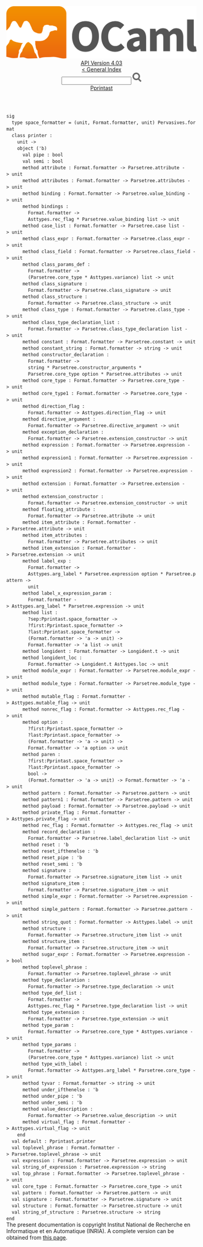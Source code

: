 <!-- ((! set title API !)) ((! set documentation !)) ((! set api !)) ((! set nobreadcrumb !)) -->
<div class="api"><header><nav class="toc brand"><a class="brand" href="https://ocaml.org/"><img src="colour-logo-gray.svg" class="svg" alt="OCaml"></a></nav><nav class="toc"><div class="toc_version"><a href="/docs" id="version-select">API Version 4.03</a></div><a href="index.html">&lt; General Index</a><div class="api_search"><input type="text" name="apisearch" id="api_search" oninput="mySearch(false);" onkeypress="this.oninput();" onclick="this.oninput();" onpaste="this.oninput();">
<img src="search_icon.svg" alt="Search" class="svg" onclick="mySearch(false)"></div>
<div id="search_results"></div><div class="toc_title"><a href="Pprintast.html">Pprintast</a></div><ul></ul></nav></header>
<code class="code"><span class="keyword">sig</span>
&nbsp;&nbsp;<span class="keyword">type</span>&nbsp;space_formatter&nbsp;=&nbsp;(unit,&nbsp;<span class="constructor">Format</span>.formatter,&nbsp;unit)&nbsp;<span class="constructor">Pervasives</span>.format
&nbsp;&nbsp;<span class="keyword">class</span>&nbsp;printer&nbsp;:
&nbsp;&nbsp;&nbsp;&nbsp;unit&nbsp;<span class="keywordsign">-&gt;</span>
&nbsp;&nbsp;&nbsp;&nbsp;<span class="keyword">object</span>&nbsp;(<span class="keywordsign">'</span>b)
&nbsp;&nbsp;&nbsp;&nbsp;&nbsp;&nbsp;<span class="keyword">val</span>&nbsp;pipe&nbsp;:&nbsp;bool
&nbsp;&nbsp;&nbsp;&nbsp;&nbsp;&nbsp;<span class="keyword">val</span>&nbsp;semi&nbsp;:&nbsp;bool
&nbsp;&nbsp;&nbsp;&nbsp;&nbsp;&nbsp;<span class="keyword">method</span>&nbsp;attribute&nbsp;:&nbsp;<span class="constructor">Format</span>.formatter&nbsp;<span class="keywordsign">-&gt;</span>&nbsp;<span class="constructor">Parsetree</span>.attribute&nbsp;<span class="keywordsign">-&gt;</span>&nbsp;unit
&nbsp;&nbsp;&nbsp;&nbsp;&nbsp;&nbsp;<span class="keyword">method</span>&nbsp;attributes&nbsp;:&nbsp;<span class="constructor">Format</span>.formatter&nbsp;<span class="keywordsign">-&gt;</span>&nbsp;<span class="constructor">Parsetree</span>.attributes&nbsp;<span class="keywordsign">-&gt;</span>&nbsp;unit
&nbsp;&nbsp;&nbsp;&nbsp;&nbsp;&nbsp;<span class="keyword">method</span>&nbsp;binding&nbsp;:&nbsp;<span class="constructor">Format</span>.formatter&nbsp;<span class="keywordsign">-&gt;</span>&nbsp;<span class="constructor">Parsetree</span>.value_binding&nbsp;<span class="keywordsign">-&gt;</span>&nbsp;unit
&nbsp;&nbsp;&nbsp;&nbsp;&nbsp;&nbsp;<span class="keyword">method</span>&nbsp;bindings&nbsp;:
&nbsp;&nbsp;&nbsp;&nbsp;&nbsp;&nbsp;&nbsp;&nbsp;<span class="constructor">Format</span>.formatter&nbsp;<span class="keywordsign">-&gt;</span>
&nbsp;&nbsp;&nbsp;&nbsp;&nbsp;&nbsp;&nbsp;&nbsp;<span class="constructor">Asttypes</span>.rec_flag&nbsp;*&nbsp;<span class="constructor">Parsetree</span>.value_binding&nbsp;list&nbsp;<span class="keywordsign">-&gt;</span>&nbsp;unit
&nbsp;&nbsp;&nbsp;&nbsp;&nbsp;&nbsp;<span class="keyword">method</span>&nbsp;case_list&nbsp;:&nbsp;<span class="constructor">Format</span>.formatter&nbsp;<span class="keywordsign">-&gt;</span>&nbsp;<span class="constructor">Parsetree</span>.case&nbsp;list&nbsp;<span class="keywordsign">-&gt;</span>&nbsp;unit
&nbsp;&nbsp;&nbsp;&nbsp;&nbsp;&nbsp;<span class="keyword">method</span>&nbsp;class_expr&nbsp;:&nbsp;<span class="constructor">Format</span>.formatter&nbsp;<span class="keywordsign">-&gt;</span>&nbsp;<span class="constructor">Parsetree</span>.class_expr&nbsp;<span class="keywordsign">-&gt;</span>&nbsp;unit
&nbsp;&nbsp;&nbsp;&nbsp;&nbsp;&nbsp;<span class="keyword">method</span>&nbsp;class_field&nbsp;:&nbsp;<span class="constructor">Format</span>.formatter&nbsp;<span class="keywordsign">-&gt;</span>&nbsp;<span class="constructor">Parsetree</span>.class_field&nbsp;<span class="keywordsign">-&gt;</span>&nbsp;unit
&nbsp;&nbsp;&nbsp;&nbsp;&nbsp;&nbsp;<span class="keyword">method</span>&nbsp;class_params_def&nbsp;:
&nbsp;&nbsp;&nbsp;&nbsp;&nbsp;&nbsp;&nbsp;&nbsp;<span class="constructor">Format</span>.formatter&nbsp;<span class="keywordsign">-&gt;</span>
&nbsp;&nbsp;&nbsp;&nbsp;&nbsp;&nbsp;&nbsp;&nbsp;(<span class="constructor">Parsetree</span>.core_type&nbsp;*&nbsp;<span class="constructor">Asttypes</span>.variance)&nbsp;list&nbsp;<span class="keywordsign">-&gt;</span>&nbsp;unit
&nbsp;&nbsp;&nbsp;&nbsp;&nbsp;&nbsp;<span class="keyword">method</span>&nbsp;class_signature&nbsp;:
&nbsp;&nbsp;&nbsp;&nbsp;&nbsp;&nbsp;&nbsp;&nbsp;<span class="constructor">Format</span>.formatter&nbsp;<span class="keywordsign">-&gt;</span>&nbsp;<span class="constructor">Parsetree</span>.class_signature&nbsp;<span class="keywordsign">-&gt;</span>&nbsp;unit
&nbsp;&nbsp;&nbsp;&nbsp;&nbsp;&nbsp;<span class="keyword">method</span>&nbsp;class_structure&nbsp;:
&nbsp;&nbsp;&nbsp;&nbsp;&nbsp;&nbsp;&nbsp;&nbsp;<span class="constructor">Format</span>.formatter&nbsp;<span class="keywordsign">-&gt;</span>&nbsp;<span class="constructor">Parsetree</span>.class_structure&nbsp;<span class="keywordsign">-&gt;</span>&nbsp;unit
&nbsp;&nbsp;&nbsp;&nbsp;&nbsp;&nbsp;<span class="keyword">method</span>&nbsp;class_type&nbsp;:&nbsp;<span class="constructor">Format</span>.formatter&nbsp;<span class="keywordsign">-&gt;</span>&nbsp;<span class="constructor">Parsetree</span>.class_type&nbsp;<span class="keywordsign">-&gt;</span>&nbsp;unit
&nbsp;&nbsp;&nbsp;&nbsp;&nbsp;&nbsp;<span class="keyword">method</span>&nbsp;class_type_declaration_list&nbsp;:
&nbsp;&nbsp;&nbsp;&nbsp;&nbsp;&nbsp;&nbsp;&nbsp;<span class="constructor">Format</span>.formatter&nbsp;<span class="keywordsign">-&gt;</span>&nbsp;<span class="constructor">Parsetree</span>.class_type_declaration&nbsp;list&nbsp;<span class="keywordsign">-&gt;</span>&nbsp;unit
&nbsp;&nbsp;&nbsp;&nbsp;&nbsp;&nbsp;<span class="keyword">method</span>&nbsp;constant&nbsp;:&nbsp;<span class="constructor">Format</span>.formatter&nbsp;<span class="keywordsign">-&gt;</span>&nbsp;<span class="constructor">Parsetree</span>.constant&nbsp;<span class="keywordsign">-&gt;</span>&nbsp;unit
&nbsp;&nbsp;&nbsp;&nbsp;&nbsp;&nbsp;<span class="keyword">method</span>&nbsp;constant_string&nbsp;:&nbsp;<span class="constructor">Format</span>.formatter&nbsp;<span class="keywordsign">-&gt;</span>&nbsp;string&nbsp;<span class="keywordsign">-&gt;</span>&nbsp;unit
&nbsp;&nbsp;&nbsp;&nbsp;&nbsp;&nbsp;<span class="keyword">method</span>&nbsp;constructor_declaration&nbsp;:
&nbsp;&nbsp;&nbsp;&nbsp;&nbsp;&nbsp;&nbsp;&nbsp;<span class="constructor">Format</span>.formatter&nbsp;<span class="keywordsign">-&gt;</span>
&nbsp;&nbsp;&nbsp;&nbsp;&nbsp;&nbsp;&nbsp;&nbsp;string&nbsp;*&nbsp;<span class="constructor">Parsetree</span>.constructor_arguments&nbsp;*
&nbsp;&nbsp;&nbsp;&nbsp;&nbsp;&nbsp;&nbsp;&nbsp;<span class="constructor">Parsetree</span>.core_type&nbsp;option&nbsp;*&nbsp;<span class="constructor">Parsetree</span>.attributes&nbsp;<span class="keywordsign">-&gt;</span>&nbsp;unit
&nbsp;&nbsp;&nbsp;&nbsp;&nbsp;&nbsp;<span class="keyword">method</span>&nbsp;core_type&nbsp;:&nbsp;<span class="constructor">Format</span>.formatter&nbsp;<span class="keywordsign">-&gt;</span>&nbsp;<span class="constructor">Parsetree</span>.core_type&nbsp;<span class="keywordsign">-&gt;</span>&nbsp;unit
&nbsp;&nbsp;&nbsp;&nbsp;&nbsp;&nbsp;<span class="keyword">method</span>&nbsp;core_type1&nbsp;:&nbsp;<span class="constructor">Format</span>.formatter&nbsp;<span class="keywordsign">-&gt;</span>&nbsp;<span class="constructor">Parsetree</span>.core_type&nbsp;<span class="keywordsign">-&gt;</span>&nbsp;unit
&nbsp;&nbsp;&nbsp;&nbsp;&nbsp;&nbsp;<span class="keyword">method</span>&nbsp;direction_flag&nbsp;:
&nbsp;&nbsp;&nbsp;&nbsp;&nbsp;&nbsp;&nbsp;&nbsp;<span class="constructor">Format</span>.formatter&nbsp;<span class="keywordsign">-&gt;</span>&nbsp;<span class="constructor">Asttypes</span>.direction_flag&nbsp;<span class="keywordsign">-&gt;</span>&nbsp;unit
&nbsp;&nbsp;&nbsp;&nbsp;&nbsp;&nbsp;<span class="keyword">method</span>&nbsp;directive_argument&nbsp;:
&nbsp;&nbsp;&nbsp;&nbsp;&nbsp;&nbsp;&nbsp;&nbsp;<span class="constructor">Format</span>.formatter&nbsp;<span class="keywordsign">-&gt;</span>&nbsp;<span class="constructor">Parsetree</span>.directive_argument&nbsp;<span class="keywordsign">-&gt;</span>&nbsp;unit
&nbsp;&nbsp;&nbsp;&nbsp;&nbsp;&nbsp;<span class="keyword">method</span>&nbsp;exception_declaration&nbsp;:
&nbsp;&nbsp;&nbsp;&nbsp;&nbsp;&nbsp;&nbsp;&nbsp;<span class="constructor">Format</span>.formatter&nbsp;<span class="keywordsign">-&gt;</span>&nbsp;<span class="constructor">Parsetree</span>.extension_constructor&nbsp;<span class="keywordsign">-&gt;</span>&nbsp;unit
&nbsp;&nbsp;&nbsp;&nbsp;&nbsp;&nbsp;<span class="keyword">method</span>&nbsp;expression&nbsp;:&nbsp;<span class="constructor">Format</span>.formatter&nbsp;<span class="keywordsign">-&gt;</span>&nbsp;<span class="constructor">Parsetree</span>.expression&nbsp;<span class="keywordsign">-&gt;</span>&nbsp;unit
&nbsp;&nbsp;&nbsp;&nbsp;&nbsp;&nbsp;<span class="keyword">method</span>&nbsp;expression1&nbsp;:&nbsp;<span class="constructor">Format</span>.formatter&nbsp;<span class="keywordsign">-&gt;</span>&nbsp;<span class="constructor">Parsetree</span>.expression&nbsp;<span class="keywordsign">-&gt;</span>&nbsp;unit
&nbsp;&nbsp;&nbsp;&nbsp;&nbsp;&nbsp;<span class="keyword">method</span>&nbsp;expression2&nbsp;:&nbsp;<span class="constructor">Format</span>.formatter&nbsp;<span class="keywordsign">-&gt;</span>&nbsp;<span class="constructor">Parsetree</span>.expression&nbsp;<span class="keywordsign">-&gt;</span>&nbsp;unit
&nbsp;&nbsp;&nbsp;&nbsp;&nbsp;&nbsp;<span class="keyword">method</span>&nbsp;extension&nbsp;:&nbsp;<span class="constructor">Format</span>.formatter&nbsp;<span class="keywordsign">-&gt;</span>&nbsp;<span class="constructor">Parsetree</span>.extension&nbsp;<span class="keywordsign">-&gt;</span>&nbsp;unit
&nbsp;&nbsp;&nbsp;&nbsp;&nbsp;&nbsp;<span class="keyword">method</span>&nbsp;extension_constructor&nbsp;:
&nbsp;&nbsp;&nbsp;&nbsp;&nbsp;&nbsp;&nbsp;&nbsp;<span class="constructor">Format</span>.formatter&nbsp;<span class="keywordsign">-&gt;</span>&nbsp;<span class="constructor">Parsetree</span>.extension_constructor&nbsp;<span class="keywordsign">-&gt;</span>&nbsp;unit
&nbsp;&nbsp;&nbsp;&nbsp;&nbsp;&nbsp;<span class="keyword">method</span>&nbsp;floating_attribute&nbsp;:
&nbsp;&nbsp;&nbsp;&nbsp;&nbsp;&nbsp;&nbsp;&nbsp;<span class="constructor">Format</span>.formatter&nbsp;<span class="keywordsign">-&gt;</span>&nbsp;<span class="constructor">Parsetree</span>.attribute&nbsp;<span class="keywordsign">-&gt;</span>&nbsp;unit
&nbsp;&nbsp;&nbsp;&nbsp;&nbsp;&nbsp;<span class="keyword">method</span>&nbsp;item_attribute&nbsp;:&nbsp;<span class="constructor">Format</span>.formatter&nbsp;<span class="keywordsign">-&gt;</span>&nbsp;<span class="constructor">Parsetree</span>.attribute&nbsp;<span class="keywordsign">-&gt;</span>&nbsp;unit
&nbsp;&nbsp;&nbsp;&nbsp;&nbsp;&nbsp;<span class="keyword">method</span>&nbsp;item_attributes&nbsp;:
&nbsp;&nbsp;&nbsp;&nbsp;&nbsp;&nbsp;&nbsp;&nbsp;<span class="constructor">Format</span>.formatter&nbsp;<span class="keywordsign">-&gt;</span>&nbsp;<span class="constructor">Parsetree</span>.attributes&nbsp;<span class="keywordsign">-&gt;</span>&nbsp;unit
&nbsp;&nbsp;&nbsp;&nbsp;&nbsp;&nbsp;<span class="keyword">method</span>&nbsp;item_extension&nbsp;:&nbsp;<span class="constructor">Format</span>.formatter&nbsp;<span class="keywordsign">-&gt;</span>&nbsp;<span class="constructor">Parsetree</span>.extension&nbsp;<span class="keywordsign">-&gt;</span>&nbsp;unit
&nbsp;&nbsp;&nbsp;&nbsp;&nbsp;&nbsp;<span class="keyword">method</span>&nbsp;label_exp&nbsp;:
&nbsp;&nbsp;&nbsp;&nbsp;&nbsp;&nbsp;&nbsp;&nbsp;<span class="constructor">Format</span>.formatter&nbsp;<span class="keywordsign">-&gt;</span>
&nbsp;&nbsp;&nbsp;&nbsp;&nbsp;&nbsp;&nbsp;&nbsp;<span class="constructor">Asttypes</span>.arg_label&nbsp;*&nbsp;<span class="constructor">Parsetree</span>.expression&nbsp;option&nbsp;*&nbsp;<span class="constructor">Parsetree</span>.pattern&nbsp;<span class="keywordsign">-&gt;</span>
&nbsp;&nbsp;&nbsp;&nbsp;&nbsp;&nbsp;&nbsp;&nbsp;unit
&nbsp;&nbsp;&nbsp;&nbsp;&nbsp;&nbsp;<span class="keyword">method</span>&nbsp;label_x_expression_param&nbsp;:
&nbsp;&nbsp;&nbsp;&nbsp;&nbsp;&nbsp;&nbsp;&nbsp;<span class="constructor">Format</span>.formatter&nbsp;<span class="keywordsign">-&gt;</span>&nbsp;<span class="constructor">Asttypes</span>.arg_label&nbsp;*&nbsp;<span class="constructor">Parsetree</span>.expression&nbsp;<span class="keywordsign">-&gt;</span>&nbsp;unit
&nbsp;&nbsp;&nbsp;&nbsp;&nbsp;&nbsp;<span class="keyword">method</span>&nbsp;list&nbsp;:
&nbsp;&nbsp;&nbsp;&nbsp;&nbsp;&nbsp;&nbsp;&nbsp;?sep:<span class="constructor">Pprintast</span>.space_formatter&nbsp;<span class="keywordsign">-&gt;</span>
&nbsp;&nbsp;&nbsp;&nbsp;&nbsp;&nbsp;&nbsp;&nbsp;?first:<span class="constructor">Pprintast</span>.space_formatter&nbsp;<span class="keywordsign">-&gt;</span>
&nbsp;&nbsp;&nbsp;&nbsp;&nbsp;&nbsp;&nbsp;&nbsp;?last:<span class="constructor">Pprintast</span>.space_formatter&nbsp;<span class="keywordsign">-&gt;</span>
&nbsp;&nbsp;&nbsp;&nbsp;&nbsp;&nbsp;&nbsp;&nbsp;(<span class="constructor">Format</span>.formatter&nbsp;<span class="keywordsign">-&gt;</span>&nbsp;<span class="keywordsign">'</span>a&nbsp;<span class="keywordsign">-&gt;</span>&nbsp;unit)&nbsp;<span class="keywordsign">-&gt;</span>
&nbsp;&nbsp;&nbsp;&nbsp;&nbsp;&nbsp;&nbsp;&nbsp;<span class="constructor">Format</span>.formatter&nbsp;<span class="keywordsign">-&gt;</span>&nbsp;<span class="keywordsign">'</span>a&nbsp;list&nbsp;<span class="keywordsign">-&gt;</span>&nbsp;unit
&nbsp;&nbsp;&nbsp;&nbsp;&nbsp;&nbsp;<span class="keyword">method</span>&nbsp;longident&nbsp;:&nbsp;<span class="constructor">Format</span>.formatter&nbsp;<span class="keywordsign">-&gt;</span>&nbsp;<span class="constructor">Longident</span>.t&nbsp;<span class="keywordsign">-&gt;</span>&nbsp;unit
&nbsp;&nbsp;&nbsp;&nbsp;&nbsp;&nbsp;<span class="keyword">method</span>&nbsp;longident_loc&nbsp;:
&nbsp;&nbsp;&nbsp;&nbsp;&nbsp;&nbsp;&nbsp;&nbsp;<span class="constructor">Format</span>.formatter&nbsp;<span class="keywordsign">-&gt;</span>&nbsp;<span class="constructor">Longident</span>.t&nbsp;<span class="constructor">Asttypes</span>.loc&nbsp;<span class="keywordsign">-&gt;</span>&nbsp;unit
&nbsp;&nbsp;&nbsp;&nbsp;&nbsp;&nbsp;<span class="keyword">method</span>&nbsp;module_expr&nbsp;:&nbsp;<span class="constructor">Format</span>.formatter&nbsp;<span class="keywordsign">-&gt;</span>&nbsp;<span class="constructor">Parsetree</span>.module_expr&nbsp;<span class="keywordsign">-&gt;</span>&nbsp;unit
&nbsp;&nbsp;&nbsp;&nbsp;&nbsp;&nbsp;<span class="keyword">method</span>&nbsp;module_type&nbsp;:&nbsp;<span class="constructor">Format</span>.formatter&nbsp;<span class="keywordsign">-&gt;</span>&nbsp;<span class="constructor">Parsetree</span>.module_type&nbsp;<span class="keywordsign">-&gt;</span>&nbsp;unit
&nbsp;&nbsp;&nbsp;&nbsp;&nbsp;&nbsp;<span class="keyword">method</span>&nbsp;mutable_flag&nbsp;:&nbsp;<span class="constructor">Format</span>.formatter&nbsp;<span class="keywordsign">-&gt;</span>&nbsp;<span class="constructor">Asttypes</span>.mutable_flag&nbsp;<span class="keywordsign">-&gt;</span>&nbsp;unit
&nbsp;&nbsp;&nbsp;&nbsp;&nbsp;&nbsp;<span class="keyword">method</span>&nbsp;nonrec_flag&nbsp;:&nbsp;<span class="constructor">Format</span>.formatter&nbsp;<span class="keywordsign">-&gt;</span>&nbsp;<span class="constructor">Asttypes</span>.rec_flag&nbsp;<span class="keywordsign">-&gt;</span>&nbsp;unit
&nbsp;&nbsp;&nbsp;&nbsp;&nbsp;&nbsp;<span class="keyword">method</span>&nbsp;option&nbsp;:
&nbsp;&nbsp;&nbsp;&nbsp;&nbsp;&nbsp;&nbsp;&nbsp;?first:<span class="constructor">Pprintast</span>.space_formatter&nbsp;<span class="keywordsign">-&gt;</span>
&nbsp;&nbsp;&nbsp;&nbsp;&nbsp;&nbsp;&nbsp;&nbsp;?last:<span class="constructor">Pprintast</span>.space_formatter&nbsp;<span class="keywordsign">-&gt;</span>
&nbsp;&nbsp;&nbsp;&nbsp;&nbsp;&nbsp;&nbsp;&nbsp;(<span class="constructor">Format</span>.formatter&nbsp;<span class="keywordsign">-&gt;</span>&nbsp;<span class="keywordsign">'</span>a&nbsp;<span class="keywordsign">-&gt;</span>&nbsp;unit)&nbsp;<span class="keywordsign">-&gt;</span>
&nbsp;&nbsp;&nbsp;&nbsp;&nbsp;&nbsp;&nbsp;&nbsp;<span class="constructor">Format</span>.formatter&nbsp;<span class="keywordsign">-&gt;</span>&nbsp;<span class="keywordsign">'</span>a&nbsp;option&nbsp;<span class="keywordsign">-&gt;</span>&nbsp;unit
&nbsp;&nbsp;&nbsp;&nbsp;&nbsp;&nbsp;<span class="keyword">method</span>&nbsp;paren&nbsp;:
&nbsp;&nbsp;&nbsp;&nbsp;&nbsp;&nbsp;&nbsp;&nbsp;?first:<span class="constructor">Pprintast</span>.space_formatter&nbsp;<span class="keywordsign">-&gt;</span>
&nbsp;&nbsp;&nbsp;&nbsp;&nbsp;&nbsp;&nbsp;&nbsp;?last:<span class="constructor">Pprintast</span>.space_formatter&nbsp;<span class="keywordsign">-&gt;</span>
&nbsp;&nbsp;&nbsp;&nbsp;&nbsp;&nbsp;&nbsp;&nbsp;bool&nbsp;<span class="keywordsign">-&gt;</span>
&nbsp;&nbsp;&nbsp;&nbsp;&nbsp;&nbsp;&nbsp;&nbsp;(<span class="constructor">Format</span>.formatter&nbsp;<span class="keywordsign">-&gt;</span>&nbsp;<span class="keywordsign">'</span>a&nbsp;<span class="keywordsign">-&gt;</span>&nbsp;unit)&nbsp;<span class="keywordsign">-&gt;</span>&nbsp;<span class="constructor">Format</span>.formatter&nbsp;<span class="keywordsign">-&gt;</span>&nbsp;<span class="keywordsign">'</span>a&nbsp;<span class="keywordsign">-&gt;</span>&nbsp;unit
&nbsp;&nbsp;&nbsp;&nbsp;&nbsp;&nbsp;<span class="keyword">method</span>&nbsp;pattern&nbsp;:&nbsp;<span class="constructor">Format</span>.formatter&nbsp;<span class="keywordsign">-&gt;</span>&nbsp;<span class="constructor">Parsetree</span>.pattern&nbsp;<span class="keywordsign">-&gt;</span>&nbsp;unit
&nbsp;&nbsp;&nbsp;&nbsp;&nbsp;&nbsp;<span class="keyword">method</span>&nbsp;pattern1&nbsp;:&nbsp;<span class="constructor">Format</span>.formatter&nbsp;<span class="keywordsign">-&gt;</span>&nbsp;<span class="constructor">Parsetree</span>.pattern&nbsp;<span class="keywordsign">-&gt;</span>&nbsp;unit
&nbsp;&nbsp;&nbsp;&nbsp;&nbsp;&nbsp;<span class="keyword">method</span>&nbsp;payload&nbsp;:&nbsp;<span class="constructor">Format</span>.formatter&nbsp;<span class="keywordsign">-&gt;</span>&nbsp;<span class="constructor">Parsetree</span>.payload&nbsp;<span class="keywordsign">-&gt;</span>&nbsp;unit
&nbsp;&nbsp;&nbsp;&nbsp;&nbsp;&nbsp;<span class="keyword">method</span>&nbsp;private_flag&nbsp;:&nbsp;<span class="constructor">Format</span>.formatter&nbsp;<span class="keywordsign">-&gt;</span>&nbsp;<span class="constructor">Asttypes</span>.private_flag&nbsp;<span class="keywordsign">-&gt;</span>&nbsp;unit
&nbsp;&nbsp;&nbsp;&nbsp;&nbsp;&nbsp;<span class="keyword">method</span>&nbsp;rec_flag&nbsp;:&nbsp;<span class="constructor">Format</span>.formatter&nbsp;<span class="keywordsign">-&gt;</span>&nbsp;<span class="constructor">Asttypes</span>.rec_flag&nbsp;<span class="keywordsign">-&gt;</span>&nbsp;unit
&nbsp;&nbsp;&nbsp;&nbsp;&nbsp;&nbsp;<span class="keyword">method</span>&nbsp;record_declaration&nbsp;:
&nbsp;&nbsp;&nbsp;&nbsp;&nbsp;&nbsp;&nbsp;&nbsp;<span class="constructor">Format</span>.formatter&nbsp;<span class="keywordsign">-&gt;</span>&nbsp;<span class="constructor">Parsetree</span>.label_declaration&nbsp;list&nbsp;<span class="keywordsign">-&gt;</span>&nbsp;unit
&nbsp;&nbsp;&nbsp;&nbsp;&nbsp;&nbsp;<span class="keyword">method</span>&nbsp;reset&nbsp;:&nbsp;<span class="keywordsign">'</span>b
&nbsp;&nbsp;&nbsp;&nbsp;&nbsp;&nbsp;<span class="keyword">method</span>&nbsp;reset_ifthenelse&nbsp;:&nbsp;<span class="keywordsign">'</span>b
&nbsp;&nbsp;&nbsp;&nbsp;&nbsp;&nbsp;<span class="keyword">method</span>&nbsp;reset_pipe&nbsp;:&nbsp;<span class="keywordsign">'</span>b
&nbsp;&nbsp;&nbsp;&nbsp;&nbsp;&nbsp;<span class="keyword">method</span>&nbsp;reset_semi&nbsp;:&nbsp;<span class="keywordsign">'</span>b
&nbsp;&nbsp;&nbsp;&nbsp;&nbsp;&nbsp;<span class="keyword">method</span>&nbsp;signature&nbsp;:
&nbsp;&nbsp;&nbsp;&nbsp;&nbsp;&nbsp;&nbsp;&nbsp;<span class="constructor">Format</span>.formatter&nbsp;<span class="keywordsign">-&gt;</span>&nbsp;<span class="constructor">Parsetree</span>.signature_item&nbsp;list&nbsp;<span class="keywordsign">-&gt;</span>&nbsp;unit
&nbsp;&nbsp;&nbsp;&nbsp;&nbsp;&nbsp;<span class="keyword">method</span>&nbsp;signature_item&nbsp;:
&nbsp;&nbsp;&nbsp;&nbsp;&nbsp;&nbsp;&nbsp;&nbsp;<span class="constructor">Format</span>.formatter&nbsp;<span class="keywordsign">-&gt;</span>&nbsp;<span class="constructor">Parsetree</span>.signature_item&nbsp;<span class="keywordsign">-&gt;</span>&nbsp;unit
&nbsp;&nbsp;&nbsp;&nbsp;&nbsp;&nbsp;<span class="keyword">method</span>&nbsp;simple_expr&nbsp;:&nbsp;<span class="constructor">Format</span>.formatter&nbsp;<span class="keywordsign">-&gt;</span>&nbsp;<span class="constructor">Parsetree</span>.expression&nbsp;<span class="keywordsign">-&gt;</span>&nbsp;unit
&nbsp;&nbsp;&nbsp;&nbsp;&nbsp;&nbsp;<span class="keyword">method</span>&nbsp;simple_pattern&nbsp;:&nbsp;<span class="constructor">Format</span>.formatter&nbsp;<span class="keywordsign">-&gt;</span>&nbsp;<span class="constructor">Parsetree</span>.pattern&nbsp;<span class="keywordsign">-&gt;</span>&nbsp;unit
&nbsp;&nbsp;&nbsp;&nbsp;&nbsp;&nbsp;<span class="keyword">method</span>&nbsp;string_quot&nbsp;:&nbsp;<span class="constructor">Format</span>.formatter&nbsp;<span class="keywordsign">-&gt;</span>&nbsp;<span class="constructor">Asttypes</span>.label&nbsp;<span class="keywordsign">-&gt;</span>&nbsp;unit
&nbsp;&nbsp;&nbsp;&nbsp;&nbsp;&nbsp;<span class="keyword">method</span>&nbsp;structure&nbsp;:
&nbsp;&nbsp;&nbsp;&nbsp;&nbsp;&nbsp;&nbsp;&nbsp;<span class="constructor">Format</span>.formatter&nbsp;<span class="keywordsign">-&gt;</span>&nbsp;<span class="constructor">Parsetree</span>.structure_item&nbsp;list&nbsp;<span class="keywordsign">-&gt;</span>&nbsp;unit
&nbsp;&nbsp;&nbsp;&nbsp;&nbsp;&nbsp;<span class="keyword">method</span>&nbsp;structure_item&nbsp;:
&nbsp;&nbsp;&nbsp;&nbsp;&nbsp;&nbsp;&nbsp;&nbsp;<span class="constructor">Format</span>.formatter&nbsp;<span class="keywordsign">-&gt;</span>&nbsp;<span class="constructor">Parsetree</span>.structure_item&nbsp;<span class="keywordsign">-&gt;</span>&nbsp;unit
&nbsp;&nbsp;&nbsp;&nbsp;&nbsp;&nbsp;<span class="keyword">method</span>&nbsp;sugar_expr&nbsp;:&nbsp;<span class="constructor">Format</span>.formatter&nbsp;<span class="keywordsign">-&gt;</span>&nbsp;<span class="constructor">Parsetree</span>.expression&nbsp;<span class="keywordsign">-&gt;</span>&nbsp;bool
&nbsp;&nbsp;&nbsp;&nbsp;&nbsp;&nbsp;<span class="keyword">method</span>&nbsp;toplevel_phrase&nbsp;:
&nbsp;&nbsp;&nbsp;&nbsp;&nbsp;&nbsp;&nbsp;&nbsp;<span class="constructor">Format</span>.formatter&nbsp;<span class="keywordsign">-&gt;</span>&nbsp;<span class="constructor">Parsetree</span>.toplevel_phrase&nbsp;<span class="keywordsign">-&gt;</span>&nbsp;unit
&nbsp;&nbsp;&nbsp;&nbsp;&nbsp;&nbsp;<span class="keyword">method</span>&nbsp;type_declaration&nbsp;:
&nbsp;&nbsp;&nbsp;&nbsp;&nbsp;&nbsp;&nbsp;&nbsp;<span class="constructor">Format</span>.formatter&nbsp;<span class="keywordsign">-&gt;</span>&nbsp;<span class="constructor">Parsetree</span>.type_declaration&nbsp;<span class="keywordsign">-&gt;</span>&nbsp;unit
&nbsp;&nbsp;&nbsp;&nbsp;&nbsp;&nbsp;<span class="keyword">method</span>&nbsp;type_def_list&nbsp;:
&nbsp;&nbsp;&nbsp;&nbsp;&nbsp;&nbsp;&nbsp;&nbsp;<span class="constructor">Format</span>.formatter&nbsp;<span class="keywordsign">-&gt;</span>
&nbsp;&nbsp;&nbsp;&nbsp;&nbsp;&nbsp;&nbsp;&nbsp;<span class="constructor">Asttypes</span>.rec_flag&nbsp;*&nbsp;<span class="constructor">Parsetree</span>.type_declaration&nbsp;list&nbsp;<span class="keywordsign">-&gt;</span>&nbsp;unit
&nbsp;&nbsp;&nbsp;&nbsp;&nbsp;&nbsp;<span class="keyword">method</span>&nbsp;type_extension&nbsp;:
&nbsp;&nbsp;&nbsp;&nbsp;&nbsp;&nbsp;&nbsp;&nbsp;<span class="constructor">Format</span>.formatter&nbsp;<span class="keywordsign">-&gt;</span>&nbsp;<span class="constructor">Parsetree</span>.type_extension&nbsp;<span class="keywordsign">-&gt;</span>&nbsp;unit
&nbsp;&nbsp;&nbsp;&nbsp;&nbsp;&nbsp;<span class="keyword">method</span>&nbsp;type_param&nbsp;:
&nbsp;&nbsp;&nbsp;&nbsp;&nbsp;&nbsp;&nbsp;&nbsp;<span class="constructor">Format</span>.formatter&nbsp;<span class="keywordsign">-&gt;</span>&nbsp;<span class="constructor">Parsetree</span>.core_type&nbsp;*&nbsp;<span class="constructor">Asttypes</span>.variance&nbsp;<span class="keywordsign">-&gt;</span>&nbsp;unit
&nbsp;&nbsp;&nbsp;&nbsp;&nbsp;&nbsp;<span class="keyword">method</span>&nbsp;type_params&nbsp;:
&nbsp;&nbsp;&nbsp;&nbsp;&nbsp;&nbsp;&nbsp;&nbsp;<span class="constructor">Format</span>.formatter&nbsp;<span class="keywordsign">-&gt;</span>
&nbsp;&nbsp;&nbsp;&nbsp;&nbsp;&nbsp;&nbsp;&nbsp;(<span class="constructor">Parsetree</span>.core_type&nbsp;*&nbsp;<span class="constructor">Asttypes</span>.variance)&nbsp;list&nbsp;<span class="keywordsign">-&gt;</span>&nbsp;unit
&nbsp;&nbsp;&nbsp;&nbsp;&nbsp;&nbsp;<span class="keyword">method</span>&nbsp;type_with_label&nbsp;:
&nbsp;&nbsp;&nbsp;&nbsp;&nbsp;&nbsp;&nbsp;&nbsp;<span class="constructor">Format</span>.formatter&nbsp;<span class="keywordsign">-&gt;</span>&nbsp;<span class="constructor">Asttypes</span>.arg_label&nbsp;*&nbsp;<span class="constructor">Parsetree</span>.core_type&nbsp;<span class="keywordsign">-&gt;</span>&nbsp;unit
&nbsp;&nbsp;&nbsp;&nbsp;&nbsp;&nbsp;<span class="keyword">method</span>&nbsp;tyvar&nbsp;:&nbsp;<span class="constructor">Format</span>.formatter&nbsp;<span class="keywordsign">-&gt;</span>&nbsp;string&nbsp;<span class="keywordsign">-&gt;</span>&nbsp;unit
&nbsp;&nbsp;&nbsp;&nbsp;&nbsp;&nbsp;<span class="keyword">method</span>&nbsp;under_ifthenelse&nbsp;:&nbsp;<span class="keywordsign">'</span>b
&nbsp;&nbsp;&nbsp;&nbsp;&nbsp;&nbsp;<span class="keyword">method</span>&nbsp;under_pipe&nbsp;:&nbsp;<span class="keywordsign">'</span>b
&nbsp;&nbsp;&nbsp;&nbsp;&nbsp;&nbsp;<span class="keyword">method</span>&nbsp;under_semi&nbsp;:&nbsp;<span class="keywordsign">'</span>b
&nbsp;&nbsp;&nbsp;&nbsp;&nbsp;&nbsp;<span class="keyword">method</span>&nbsp;value_description&nbsp;:
&nbsp;&nbsp;&nbsp;&nbsp;&nbsp;&nbsp;&nbsp;&nbsp;<span class="constructor">Format</span>.formatter&nbsp;<span class="keywordsign">-&gt;</span>&nbsp;<span class="constructor">Parsetree</span>.value_description&nbsp;<span class="keywordsign">-&gt;</span>&nbsp;unit
&nbsp;&nbsp;&nbsp;&nbsp;&nbsp;&nbsp;<span class="keyword">method</span>&nbsp;virtual_flag&nbsp;:&nbsp;<span class="constructor">Format</span>.formatter&nbsp;<span class="keywordsign">-&gt;</span>&nbsp;<span class="constructor">Asttypes</span>.virtual_flag&nbsp;<span class="keywordsign">-&gt;</span>&nbsp;unit
&nbsp;&nbsp;&nbsp;&nbsp;<span class="keyword">end</span>
&nbsp;&nbsp;<span class="keyword">val</span>&nbsp;default&nbsp;:&nbsp;<span class="constructor">Pprintast</span>.printer
&nbsp;&nbsp;<span class="keyword">val</span>&nbsp;toplevel_phrase&nbsp;:&nbsp;<span class="constructor">Format</span>.formatter&nbsp;<span class="keywordsign">-&gt;</span>&nbsp;<span class="constructor">Parsetree</span>.toplevel_phrase&nbsp;<span class="keywordsign">-&gt;</span>&nbsp;unit
&nbsp;&nbsp;<span class="keyword">val</span>&nbsp;expression&nbsp;:&nbsp;<span class="constructor">Format</span>.formatter&nbsp;<span class="keywordsign">-&gt;</span>&nbsp;<span class="constructor">Parsetree</span>.expression&nbsp;<span class="keywordsign">-&gt;</span>&nbsp;unit
&nbsp;&nbsp;<span class="keyword">val</span>&nbsp;string_of_expression&nbsp;:&nbsp;<span class="constructor">Parsetree</span>.expression&nbsp;<span class="keywordsign">-&gt;</span>&nbsp;string
&nbsp;&nbsp;<span class="keyword">val</span>&nbsp;top_phrase&nbsp;:&nbsp;<span class="constructor">Format</span>.formatter&nbsp;<span class="keywordsign">-&gt;</span>&nbsp;<span class="constructor">Parsetree</span>.toplevel_phrase&nbsp;<span class="keywordsign">-&gt;</span>&nbsp;unit
&nbsp;&nbsp;<span class="keyword">val</span>&nbsp;core_type&nbsp;:&nbsp;<span class="constructor">Format</span>.formatter&nbsp;<span class="keywordsign">-&gt;</span>&nbsp;<span class="constructor">Parsetree</span>.core_type&nbsp;<span class="keywordsign">-&gt;</span>&nbsp;unit
&nbsp;&nbsp;<span class="keyword">val</span>&nbsp;pattern&nbsp;:&nbsp;<span class="constructor">Format</span>.formatter&nbsp;<span class="keywordsign">-&gt;</span>&nbsp;<span class="constructor">Parsetree</span>.pattern&nbsp;<span class="keywordsign">-&gt;</span>&nbsp;unit
&nbsp;&nbsp;<span class="keyword">val</span>&nbsp;signature&nbsp;:&nbsp;<span class="constructor">Format</span>.formatter&nbsp;<span class="keywordsign">-&gt;</span>&nbsp;<span class="constructor">Parsetree</span>.signature&nbsp;<span class="keywordsign">-&gt;</span>&nbsp;unit
&nbsp;&nbsp;<span class="keyword">val</span>&nbsp;structure&nbsp;:&nbsp;<span class="constructor">Format</span>.formatter&nbsp;<span class="keywordsign">-&gt;</span>&nbsp;<span class="constructor">Parsetree</span>.structure&nbsp;<span class="keywordsign">-&gt;</span>&nbsp;unit
&nbsp;&nbsp;<span class="keyword">val</span>&nbsp;string_of_structure&nbsp;:&nbsp;<span class="constructor">Parsetree</span>.structure&nbsp;<span class="keywordsign">-&gt;</span>&nbsp;string
<span class="keyword">end</span></code><div class="copyright">The present documentation is copyright Institut National de Recherche en Informatique et en Automatique (INRIA). A complete version can be obtained from <a href="http://caml.inria.fr/pub/docs/manual-ocaml/">this page</a>.</div></div>